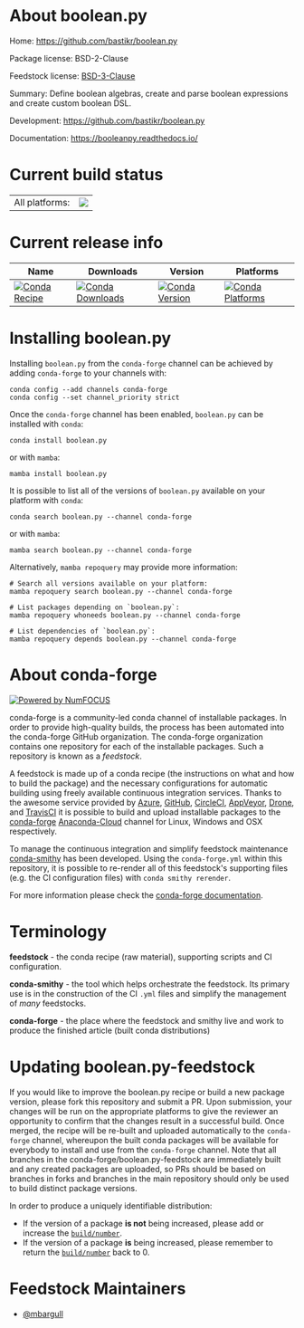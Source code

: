 About boolean.py
================

Home: https://github.com/bastikr/boolean.py

Package license: BSD-2-Clause

Feedstock license: [BSD-3-Clause](https://github.com/conda-forge/boolean.py-feedstock/blob/main/LICENSE.txt)

Summary: Define boolean algebras, create and parse boolean expressions and create custom boolean DSL.


Development: https://github.com/bastikr/boolean.py

Documentation: https://booleanpy.readthedocs.io/

Current build status
====================


<table><tr><td>All platforms:</td>
    <td>
      <a href="https://dev.azure.com/conda-forge/feedstock-builds/_build/latest?definitionId=8342&branchName=main">
        <img src="https://dev.azure.com/conda-forge/feedstock-builds/_apis/build/status/boolean.py-feedstock?branchName=main">
      </a>
    </td>
  </tr>
</table>

Current release info
====================

| Name | Downloads | Version | Platforms |
| --- | --- | --- | --- |
| [![Conda Recipe](https://img.shields.io/badge/recipe-boolean.py-green.svg)](https://anaconda.org/conda-forge/boolean.py) | [![Conda Downloads](https://img.shields.io/conda/dn/conda-forge/boolean.py.svg)](https://anaconda.org/conda-forge/boolean.py) | [![Conda Version](https://img.shields.io/conda/vn/conda-forge/boolean.py.svg)](https://anaconda.org/conda-forge/boolean.py) | [![Conda Platforms](https://img.shields.io/conda/pn/conda-forge/boolean.py.svg)](https://anaconda.org/conda-forge/boolean.py) |

Installing boolean.py
=====================

Installing `boolean.py` from the `conda-forge` channel can be achieved by adding `conda-forge` to your channels with:

```
conda config --add channels conda-forge
conda config --set channel_priority strict
```

Once the `conda-forge` channel has been enabled, `boolean.py` can be installed with `conda`:

```
conda install boolean.py
```

or with `mamba`:

```
mamba install boolean.py
```

It is possible to list all of the versions of `boolean.py` available on your platform with `conda`:

```
conda search boolean.py --channel conda-forge
```

or with `mamba`:

```
mamba search boolean.py --channel conda-forge
```

Alternatively, `mamba repoquery` may provide more information:

```
# Search all versions available on your platform:
mamba repoquery search boolean.py --channel conda-forge

# List packages depending on `boolean.py`:
mamba repoquery whoneeds boolean.py --channel conda-forge

# List dependencies of `boolean.py`:
mamba repoquery depends boolean.py --channel conda-forge
```


About conda-forge
=================

[![Powered by
NumFOCUS](https://img.shields.io/badge/powered%20by-NumFOCUS-orange.svg?style=flat&colorA=E1523D&colorB=007D8A)](https://numfocus.org)

conda-forge is a community-led conda channel of installable packages.
In order to provide high-quality builds, the process has been automated into the
conda-forge GitHub organization. The conda-forge organization contains one repository
for each of the installable packages. Such a repository is known as a *feedstock*.

A feedstock is made up of a conda recipe (the instructions on what and how to build
the package) and the necessary configurations for automatic building using freely
available continuous integration services. Thanks to the awesome service provided by
[Azure](https://azure.microsoft.com/en-us/services/devops/), [GitHub](https://github.com/),
[CircleCI](https://circleci.com/), [AppVeyor](https://www.appveyor.com/),
[Drone](https://cloud.drone.io/welcome), and [TravisCI](https://travis-ci.com/)
it is possible to build and upload installable packages to the
[conda-forge](https://anaconda.org/conda-forge) [Anaconda-Cloud](https://anaconda.org/)
channel for Linux, Windows and OSX respectively.

To manage the continuous integration and simplify feedstock maintenance
[conda-smithy](https://github.com/conda-forge/conda-smithy) has been developed.
Using the ``conda-forge.yml`` within this repository, it is possible to re-render all of
this feedstock's supporting files (e.g. the CI configuration files) with ``conda smithy rerender``.

For more information please check the [conda-forge documentation](https://conda-forge.org/docs/).

Terminology
===========

**feedstock** - the conda recipe (raw material), supporting scripts and CI configuration.

**conda-smithy** - the tool which helps orchestrate the feedstock.
                   Its primary use is in the construction of the CI ``.yml`` files
                   and simplify the management of *many* feedstocks.

**conda-forge** - the place where the feedstock and smithy live and work to
                  produce the finished article (built conda distributions)


Updating boolean.py-feedstock
=============================

If you would like to improve the boolean.py recipe or build a new
package version, please fork this repository and submit a PR. Upon submission,
your changes will be run on the appropriate platforms to give the reviewer an
opportunity to confirm that the changes result in a successful build. Once
merged, the recipe will be re-built and uploaded automatically to the
`conda-forge` channel, whereupon the built conda packages will be available for
everybody to install and use from the `conda-forge` channel.
Note that all branches in the conda-forge/boolean.py-feedstock are
immediately built and any created packages are uploaded, so PRs should be based
on branches in forks and branches in the main repository should only be used to
build distinct package versions.

In order to produce a uniquely identifiable distribution:
 * If the version of a package **is not** being increased, please add or increase
   the [``build/number``](https://docs.conda.io/projects/conda-build/en/latest/resources/define-metadata.html#build-number-and-string).
 * If the version of a package **is** being increased, please remember to return
   the [``build/number``](https://docs.conda.io/projects/conda-build/en/latest/resources/define-metadata.html#build-number-and-string)
   back to 0.

Feedstock Maintainers
=====================

* [@mbargull](https://github.com/mbargull/)

